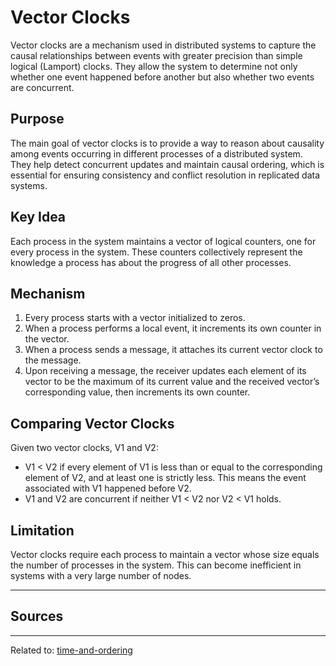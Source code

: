 # Vector Clocks

Vector clocks are a mechanism used in distributed systems to capture the causal relationships between events with greater precision than simple logical (Lamport) clocks. They allow the system to determine not only whether one event happened before another but also whether two events are concurrent.

## Purpose

The main goal of vector clocks is to provide a way to reason about causality among events occurring in different processes of a distributed system. They help detect concurrent updates and maintain causal ordering, which is essential for ensuring consistency and conflict resolution in replicated data systems.

## Key Idea

Each process in the system maintains a vector of logical counters, one for every process in the system. These counters collectively represent the knowledge a process has about the progress of all other processes.

## Mechanism

1. Every process starts with a vector initialized to zeros.
2. When a process performs a local event, it increments its own counter in the vector.
3. When a process sends a message, it attaches its current vector clock to the message.
4. Upon receiving a message, the receiver updates each element of its vector to be the maximum of its current value and the received vector’s corresponding value, then increments its own counter.

## Comparing Vector Clocks

Given two vector clocks, V1 and V2:

* V1 < V2 if every element of V1 is less than or equal to the corresponding element of V2, and at least one is strictly less. This means the event associated with V1 happened before V2.
* V1 and V2 are concurrent if neither V1 < V2 nor V2 < V1 holds.

## Limitation

Vector clocks require each process to maintain a vector whose size equals the number of processes in the system. This can become inefficient in systems with a very large number of nodes.

<hr>

## Sources

<hr>

Related to: [time-and-ordering](time-and-ordering.md)
